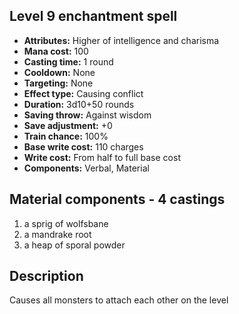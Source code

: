 ## Level 9 enchantment spell

- **Attributes:** Higher of intelligence and charisma
- **Mana cost:** 100
- **Casting time:** 1 round
- **Cooldown:** None
- **Targeting:** None
- **Effect type:** Causing conflict
- **Duration:** 3d10+50 rounds
- **Saving throw:** Against wisdom
- **Save adjustment:** +0
- **Train chance:** 100%
- **Base write cost:** 110 charges
- **Write cost:** From half to full base cost
- **Components:** Verbal, Material

## Material components - 4 castings

1. a sprig of wolfsbane
2. a mandrake root
3. a heap of sporal powder

## Description

Causes all monsters to attach each other on the level
